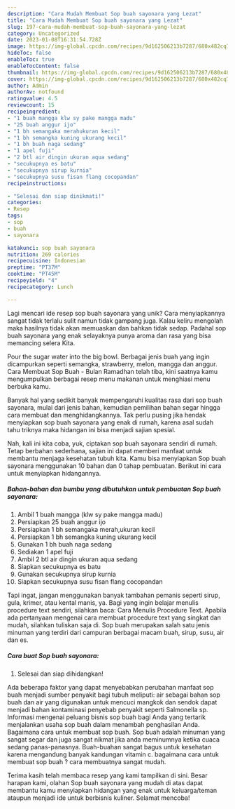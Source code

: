```yaml
---
description: "Cara Mudah Membuat Sop buah sayonara yang Lezat"
title: "Cara Mudah Membuat Sop buah sayonara yang Lezat"
slug: 197-cara-mudah-membuat-sop-buah-sayonara-yang-lezat
category: Uncategorized
date: 2023-01-08T16:31:54.728Z
image: https://img-global.cpcdn.com/recipes/9d162506213b7287/680x482cq70/sop-buah-sayonara-foto-resep-utama.jpg
hideToc: false
enableToc: true
enableTocContent: false
thumbnail: https://img-global.cpcdn.com/recipes/9d162506213b7287/680x482cq70/sop-buah-sayonara-foto-resep-utama.jpg
cover: https://img-global.cpcdn.com/recipes/9d162506213b7287/680x482cq70/sop-buah-sayonara-foto-resep-utama.jpg
author: Admin
authorAv: notfound
ratingvalue: 4.5
reviewcount: 15
recipeingredient:
- "1 buah mangga klw sy pake mangga madu"
- "25 buah anggur ijo"
- "1 bh semangaka merahukuran kecil"
- "1 bh semangka kuning ukurang kecil"
- "1 bh buah naga sedang"
- "1 apel fuji"
- "2 btl air dingin ukuran aqua sedang"
- "secukupnya es batu"
- "secukupnya sirup kurnia"
- "secukupnya susu fisan flang cocopandan"
recipeinstructions:

- "Selesai dan siap dinikmati!"
categories:
- Resep
tags:
- sop
- buah
- sayonara

katakunci: sop buah sayonara 
nutrition: 269 calories
recipecuisine: Indonesian
preptime: "PT37M"
cooktime: "PT45M"
recipeyield: "4"
recipecategory: Lunch

---
```





Lagi mencari ide resep sop buah sayonara yang unik? Cara menyiapkannya sangat tidak terlalu sulit namun tidak gampang juga. Kalau keliru mengolah maka hasilnya tidak akan memuaskan dan bahkan tidak sedap. Padahal sop buah sayonara yang enak selayaknya punya aroma dan rasa yang bisa memancing selera Kita.





Pour the sugar water into the big bowl. Berbagai jenis buah yang ingin dicampurkan seperti semangka, strawberry, melon, mangga dan anggur. Cara Membuat Sop Buah - Bulan Ramadhan telah tiba, kini saatnya kamu mengumpulkan berbagai resep menu makanan untuk menghiasi menu berbuka kamu.

Banyak hal yang sedikit banyak mempengaruhi kualitas rasa dari sop buah sayonara, mulai dari jenis bahan, kemudian pemilihan bahan segar hingga cara membuat dan menghidangkannya. Tak perlu pusing jika hendak menyiapkan sop buah sayonara yang enak di rumah, karena asal sudah tahu triknya maka hidangan ini bisa menjadi sajian spesial.






Nah, kali ini kita coba, yuk, ciptakan sop buah sayonara sendiri di rumah. Tetap berbahan sederhana, sajian ini dapat memberi manfaat untuk membantu menjaga kesehatan tubuh kita. Kamu bisa menyiapkan Sop buah sayonara menggunakan 10 bahan dan 0 tahap pembuatan. Berikut ini cara untuk menyiapkan hidangannya.

<!--inarticleads1-->

##### Bahan-bahan dan bumbu yang dibutuhkan untuk pembuatan Sop buah sayonara:

1. Ambil 1 buah mangga (klw sy pake mangga madu)
1. Persiapkan 25 buah anggur ijo
1. Persiapkan 1 bh semangaka merah,ukuran kecil
1. Persiapkan 1 bh semangka kuning ukurang kecil
1. Gunakan 1 bh buah naga sedang
1. Sediakan 1 apel fuji
1. Ambil 2 btl air dingin ukuran aqua sedang
1. Siapkan secukupnya es batu
1. Gunakan secukupnya sirup kurnia
1. Siapkan secukupnya susu fisan flang cocopandan


Tapi ingat, jangan menggunakan banyak tambahan pemanis seperti sirup, gula, krimer, atau kental manis, ya. Bagi yang ingin belajar menulis procedure text sendiri, silahkan baca: Cara Menulis Procedure Text. Apabila ada pertanyaan mengenai cara membuat procedure text yang singkat dan mudah, silahkan tuliskan saja di. Sop buah merupakan salah satu jenis minuman yang terdiri dari campuran berbagai macam buah, sirup, susu, air dan es. 

<!--inarticleads2-->

##### Cara buat Sop buah sayonara:


1. Selesai dan siap dihidangkan!

Ada beberapa faktor yang dapat menyebabkan perubahan manfaat sop buah menjadi sumber penyakit bagi tubuh meliputi: air sebagai bahan sop buah dan air yang digunakan untuk mencuci mangkok dan sendok dapat menjadi bahan kontaminasi penyebab penyakit seperti Salmonella sp. Informasi mengenai peluang bisnis sop buah bagi Anda yang tertarik menjalankan usaha sop buah dalam menambah penghasilan Anda. Bagaimana cara untuk membuat sop buah. Sop buah adalah minuman yang sangat segar dan juga sangat nikmat jika anda meminumnya ketika cuaca sedang panas-panasnya. Buah-buahan sangat bagus untuk kesehatan karena mengandung banyak kandungan vitamin c. bagaimana cara untuk membuat sop buah ? cara membuatnya sangat mudah. 

Terima kasih telah membaca resep yang kami tampilkan di sini. Besar harapan kami, olahan Sop buah sayonara yang mudah di atas dapat membantu kamu menyiapkan hidangan yang enak untuk keluarga/teman ataupun menjadi ide untuk berbisnis kuliner. Selamat mencoba!
